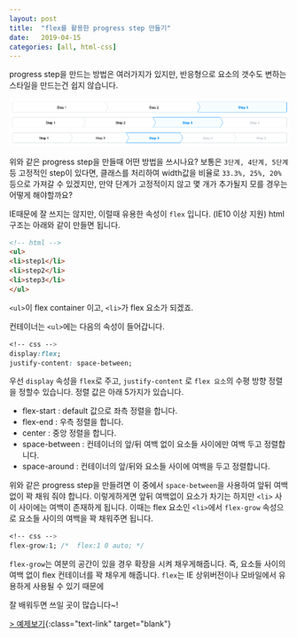 ```yaml
---
layout: post
title:  "flex를 활용한 progress step 만들기"
date:   2019-04-15
categories: [all, html-css]
---
```


progress step을 만드는 방법은 여러가지가 있지만,
반응형으로 요소의 갯수도 변하는 스타일을 만드는건 쉽지 않습니다.

![Demo Image](/assets/20190415-img1.png)

위와 같은 progress step을 만들때 어떤 방법을 쓰시나요?
보통은 `3단계, 4단계, 5단계` 등 고정적인 step이 있다면, 클래스를 처리하여 width값을 비율로
`33.3%, 25%, 20%` 등으로 가져갈 수 있겠지만, 만약 단계가 고정적이지 않고 몇 개가 추가될지 모를 경우는 어떻게 해야할까요?

IE때문에 잘 쓰지는 않지만, 이럴때 유용한 속성이 `flex` 입니다. (IE10 이상 지원)
html 구조는 아래와 같이 만들면 됩니다.

```html
<!-- html -->
<ul>
<li>step1</li>
<li>step2</li>
<li>step3</li>
</ul>
```
`<ul>`이 flex container 이고, `<li>`가 flex 요소가 되겠죠.

컨테이너는 `<ul>`에는 다음의 속성이 들어갑니다.
```css
<!-- css -->
display:flex;
justify-content: space-between;
```

우선 `display` 속성을 `flex`로 주고,
`justify-content` 로 `flex 요소`의 수평 방향 정렬을 정할수 있습니다.
정렬 값은  아래 5가지가 있습니다.

- flex-start : default 값으로 좌측 정렬을 합니다.
- flex-end : 우측 정렬을 합니다.
- center : 중앙 정렬을 합니다.
- space-between : 컨테이너의 앞/뒤 여백 없이 요소들 사이에만 여백 두고 정렬합니다.
- space-around : 컨테이너의 앞/뒤와 요소들 사이에 여백을 두고 정렬합니다.

위와 같은 progress step을 만들려면 이 중에서 `space-between`을 사용하여 앞뒤 여백 없이 꽉 채워 줘야 합니다.
이렇게하게면 앞뒤 여백없이 요소가 차기는 하지만 `<li>` 사이 사이에는 여백이 존재하게 됩니다.
이때는 flex 요소인 `<li>`에서 `flex-grow` 속성으로 요소들 사이의 여백을 꽉 채워주면 됩니다.

```css
<!-- css -->
flex-grow:1; /*  flex:1 0 auto; */
```

`flex-grow`는 여분의 공간이 있을 경우 확장을 시켜 채우게해줍니다.
즉, 요소들 사이의 여백 없이 flex 컨테이너를 꽉 채우게 해줍니다.
`flex`는 IE 상위버전이나 모바일에서 유용하게 사용될 수 있기 때문에

잘 배워두면 쓰일 곳이 많습니다~!

[> 예제보기](https://codepen.io/niizguy/pen/NmaMPw){:class="text-link" target="blank"}